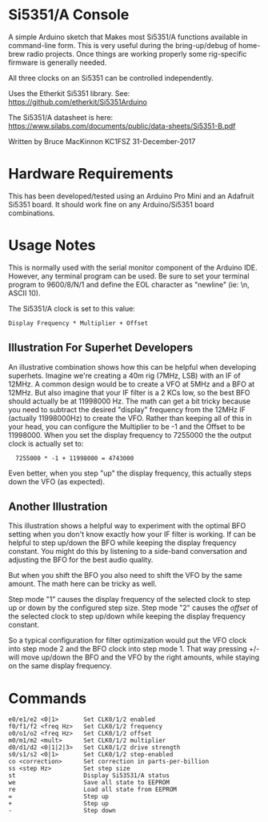 Si5351/A Console
================

A simple Arduino sketch that Makes most Si5351/A functions available in
command-line form.  This is very useful during the bring-up/debug of home-brew
radio projects.  Once things are working properly some rig-specific firmware is
generally needed.

All three clocks on an Si5351 can be controlled independently.

Uses the Etherkit Si5351 library.  See: https://github.com/etherkit/Si5351Arduino

The Si5351/A datasheet is here: https://www.silabs.com/documents/public/data-sheets/Si5351-B.pdf

Written by Bruce MacKinnon KC1FSZ
31-December-2017

Hardware Requirements
=====================

This has been developed/tested using an Arduino Pro Mini and an Adafruit
Si5351 board.  It should work fine on any Arduino/Si5351 board combinations.

Usage Notes
===========

This is normally used with the serial monitor component of the Arduino IDE.  However,
any terminal program can be used. Be sure to set your terminal program to
9600/8/N/1 and define the EOL character as "newline" (ie: \n, ASCII 10).

The Si5351/A clock is set to this value:

    Display Frequency * Multiplier + Offset

Illustration For Superhet Developers
------------------------------------
An illustrative combination shows how this can be helpful when developing
superhets.  Imagine we're creating a 40m rig (7MHz, LSB) with an IF of 12MHz. A
common design would be to create a VFO at 5MHz and a BFO at 12MHz.  But also
imagine that your IF filter is a 2 KCs low, so the best BFO should actually be
at 11998000 Hz. The math can get a bit tricky because you need to subtract the
desired "display" frequency from the 12MHz IF (actually 11998000Hz) to create
the VFO.  Rather than keeping all of this in your head, you can configure the
Multiplier to be -1 and the Offset to be 11998000.  When you set the display
frequency to 7255000 the the output clock is actually set to:

      7255000 * -1 + 11998000 = 4743000

Even better, when you step "up" the display frequency, this actually steps
down the VFO (as expected).  

Another Illustration
--------------------
This illustration shows a helpful way to experiment with the optimal
BFO setting when you don't know exactly how your IF filter is working.
If can be helpful to step up/down the BFO while keeping the display frequency
constant.  You might do this by listening to a side-band conversation and
adjusting the BFO for the best audio quality.

But when you shift the BFO you also need to shift the VFO by the same
amount.  The math here can be tricky as well.  

Step mode "1" causes the display frequency of the selected clock to step
up or down by the configured step size.  Step mode "2" causes the *offset*
of the selected clock to step up/down while keeping the display frequency
constant.

So a typical configuration for filter optimization would put the VFO clock
into step mode 2 and the BFO clock into step mode 1.  That way pressing +/-
will move up/down the BFO and the VFO by the right amounts, while staying
on the same display frequency.  

Commands
========

    e0/e1/e2 <0|1>       Set CLK0/1/2 enabled
    f0/f1/f2 <freq Hz>   Set CLK0/1/2 frequency
    o0/o1/o2 <freq Hz>   Set CLK0/1/2 offset
    m0/m1/m2 <mult>      Set CLK0/1/2 multiplier
    d0/d1/d2 <0|1|2|3>   Set CLK0/1/2 drive strength
    s0/s1/s2 <0|1>       Set CLK0/1/2 step-enabled
    co <correction>      Set correction in parts-per-billion
    ss <step Hz>         Set step size
    st                   Display Si53531/A status
    we                   Save all state to EEPROM
    re                   Load all state from EEPROM
    =                    Step up
    +                    Step up  
    -                    Step down
